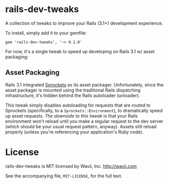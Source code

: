 # rails-dev-tweaks
A collection of tweaks to improve your Rails (3.1+) development experience.

To install, simply add it to your gemfile:

    gem 'rails-dev-tweaks', '~> 0.1.0'

For now, it's a single tweak to speed up developing on Rails 3.1 w/ asset packaging:

## Asset Packaging
Rails 3.1 integrated [Sprockets](getsprockets.org) as its asset packager.  Unfortunately, since the asset packager is
mounted using the traditional Rails dispatching infrastructure, it's hidden behind the Rails autoloader (unloader).

This tweak simply disables autoloading for requests that are routed to Sprockets (specifically, to a
`Sprockets::Environment`), to dramatically speed up asset requests.  _The downside to this tweak_ is that your Rails
environment won't reload until you make a regular request to the dev server (which should be your usual
request pattern, anyway).  Assets still reload properly (unless you're referencing your application's Ruby code).

# License
rails-dev-tweaks is MIT licensed by Wavii, Inc.  http://wavii.com

See the accompanying file, `MIT-LICENSE`, for the full text.

